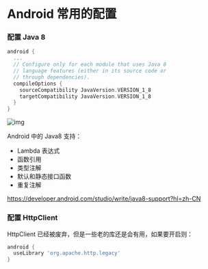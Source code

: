 # Android 常用的配置









### 配置 Java 8



```groovy
android {
  ...
  // Configure only for each module that uses Java 8
  // language features (either in its source code or
  // through dependencies).
  compileOptions {
    sourceCompatibility JavaVersion.VERSION_1_8
    targetCompatibility JavaVersion.VERSION_1_8
  }
}

```

![img](http://ww2.sinaimg.cn/large/006tNc79ly1g50j1ds6xuj31140eoab4.jpg)



Android 中的 Java8 支持：

- Lambda 表达式
- 函数引用
- 类型注解
- 默认和静态接口函数
- 重复注解



https://developer.android.com/studio/write/java8-support?hl=zh-CN



### 配置 HttpClient



HttpClient 已经被废弃，但是一些老的库还是会有用，如果要开启则：

```groovy
android {
  useLibrary 'org.apache.http.legacy'
}
```

